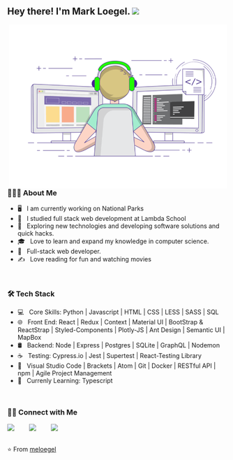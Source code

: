 <h2> Hey there! I'm Mark Loegel. <img src="https://github.com/souvikguria98/souvikguria98/blob/master/Hi.gif" width="25"></h2>
<img align="right" alt="GIF" src="https://raw.githubusercontent.com/devSouvik/devSouvik/master/gif3.gif" width="500"/>

<h3> 👨🏻‍💻 About Me </h3>

- 🖥  &nbsp; I am currently working on National Parks
- 🔭 &nbsp; I studied full stack web development at Lambda School
- 🤔 &nbsp; Exploring new technologies and developing software solutions and quick hacks.
- 🎓 &nbsp; Love to learn and expand my knowledge in computer science.
- 💼 &nbsp; Full-stack web developer.
- ✍️ &nbsp; Love reading for fun and watching movies
<br>
<h3>🛠 Tech Stack</h3>

- 💻 &nbsp; Core Skills: Python | Javascript | HTML | CSS | LESS | SASS | SQL
- 🌐 &nbsp; Front End: React | Redux | Context | Material UI | BootStrap & ReactStrap | Styled-Components | Plotly-JS | Ant Design | Semantic UI | MapBox
- 🛢 &nbsp; Backend: Node | Express | Postgres | SQLite | GraphQL | Nodemon
- ☕ &nbsp; Testing: Cypress.io | Jest | Supertest | React-Testing Library
- 🔧 &nbsp;  Visual Studio Code | Brackets | Atom | Git | Docker | RESTful API | npm | Agile Project Management
- 🤔 &nbsp; Currenly Learning: Typescript

<br>

<h3> 🤝🏻 Connect with Me </h3>

<p align="center">
&nbsp; <a href="https://www.linkedin.com/in/mark-loegel/" target="_blank" rel="noopener noreferrer"><img src="https://img.icons8.com/plasticine/100/000000/linkedin.png" width="50" align="left"/></a>
&nbsp; <a href="mailto:meloegel@gmail.com" target="_blank" rel="noopener noreferrer"><img src="https://img.icons8.com/plasticine/100/000000/gmail.png"  width="50" align="left" /></a>
&nbsp;<a href="markloegel.vercel.app" target="_blank" rel="noopener noreferrer"><img src="https://cdn1.iconfinder.com/data/icons/big-business/512/Briefcase-512.png"  width="50" align="left"></a>

<br>
<br>

⭐️ From [meloegel](https://github.com/meloegel)
